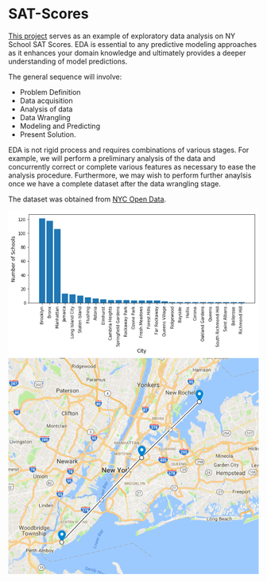 # SAT-Scores
[This project](https://github.com/danieldiamond/SAT-Scores/blob/master/SAT_Scores.ipynb) serves as an example of exploratory data analysis on NY School SAT Scores. EDA is essential to any predictive modeling approaches as it enhances your domain knowledge and ultimately provides a deeper understanding of model predictions.

The general sequence will involve:
- Problem Definition
- Data acquisition
- Analysis of data
- Data Wrangling
- Modeling and Predicting
- Present Solution.

EDA is not rigid process and requires combinations of various stages. For example, we will perform a preliminary analysis of the data and concurrently correct or complete various features as necessary to ease the analysis procedure. Furthermore, we may wish to perform further anaylsis once we have a complete dataset after the data wrangling stage.

The dataset was obtained from [NYC Open Data](https://data.cityofnewyork.us/Education/2012-SAT-Results/f9bf-2cp4).

![map](./images/sat_schools.png)
![map](./images/NY_map.jpg)
